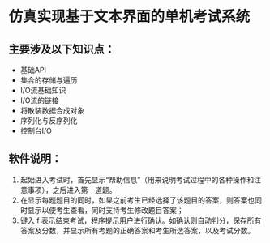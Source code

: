 # 仿真实现基于文本界面的单机考试系统
## 主要涉及以下知识点：
- 基础API
- 集合的存储与遍历
- I/O流基础知识
- I/O流的链接
- 将散装数据合成对象
- 序列化与反序列化
- 控制台I/O

## 软件说明：
1. 起始进入考试时，首先显示“帮助信息”（用来说明考试过程中的各种操作和注意事项），之后进入第一道题。
2. 在显示每题题目的同时，如果之前考生已经选择了该题目的答案，则答案也同时显示以便考生查看，同时支持考生修改题目答案；
3. 键入 f 表示结束考试，程序提示用户进行确认。如确认则自动判分，保存所有答案及分数，并显示所有考题的正确答案和考生所选答案，以及考试分数。



